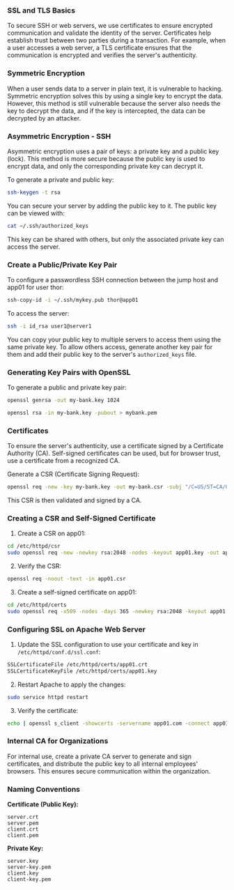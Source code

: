 ### SSL and TLS Basics

To secure SSH or web servers, we use certificates to ensure encrypted communication and validate the identity of the server. Certificates help establish trust between two parties during a transaction. For example, when a user accesses a web server, a TLS certificate ensures that the communication is encrypted and verifies the server's authenticity.

### Symmetric Encryption

When a user sends data to a server in plain text, it is vulnerable to hacking. Symmetric encryption solves this by using a single key to encrypt the data. However, this method is still vulnerable because the server also needs the key to decrypt the data, and if the key is intercepted, the data can be decrypted by an attacker.

### Asymmetric Encryption - SSH

Asymmetric encryption uses a pair of keys: a private key and a public key (lock). This method is more secure because the public key is used to encrypt data, and only the corresponding private key can decrypt it.

To generate a private and public key:
```bash
ssh-keygen -t rsa
```
You can secure your server by adding the public key to it. The public key can be viewed with:
```bash
cat ~/.ssh/authorized_keys
```
This key can be shared with others, but only the associated private key can access the server.

### Create a Public/Private Key Pair

To configure a passwordless SSH connection between the jump host and app01 for user thor:
```bash
ssh-copy-id -i ~/.ssh/mykey.pub thor@app01
```
To access the server:
```bash
ssh -i id_rsa user1@server1
```
You can copy your public key to multiple servers to access them using the same private key. To allow others access, generate another key pair for them and add their public key to the server's `authorized_keys` file.

### Generating Key Pairs with OpenSSL

To generate a public and private key pair:
```bash
openssl genrsa -out my-bank.key 1024
```
```bash
openssl rsa -in my-bank.key -pubout > mybank.pem
```

### Certificates

To ensure the server's authenticity, use a certificate signed by a Certificate Authority (CA). Self-signed certificates can be used, but for browser trust, use a certificate from a recognized CA.

Generate a CSR (Certificate Signing Request):
```bash
openssl req -new -key my-bank.key -out my-bank.csr -subj "/C=US/ST=CA/O=MyOrg, Inc./CN=my-bank.com"
```
This CSR is then validated and signed by a CA.

### Creating a CSR and Self-Signed Certificate

1. Create a CSR on app01:
```bash
cd /etc/httpd/csr
sudo openssl req -new -newkey rsa:2048 -nodes -keyout app01.key -out app01.csr
```
2. Verify the CSR:
```bash
openssl req -noout -text -in app01.csr
```
3. Create a self-signed certificate on app01:
```bash
cd /etc/httpd/certs
sudo openssl req -x509 -nodes -days 365 -newkey rsa:2048 -keyout app01.key -out app01.crt
```

### Configuring SSL on Apache Web Server

1. Update the SSL configuration to use your certificate and key in `/etc/httpd/conf.d/ssl.conf`:
```bash
SSLCertificateFile /etc/httpd/certs/app01.crt
SSLCertificateKeyFile /etc/httpd/certs/app01.key
```
2. Restart Apache to apply the changes:
```bash
sudo service httpd restart
```
3. Verify the certificate:
```bash
echo | openssl s_client -showcerts -servername app01.com -connect app01:443 2>/dev/null | openssl x509 -inform pem
```

### Internal CA for Organizations

For internal use, create a private CA server to generate and sign certificates, and distribute the public key to all internal employees' browsers. This ensures secure communication within the organization.

### Naming Conventions

**Certificate (Public Key):**
```
server.crt
server.pem
client.crt
client.pem
```
**Private Key:**
```
server.key
server-key.pem
client.key
client-key.pem
```